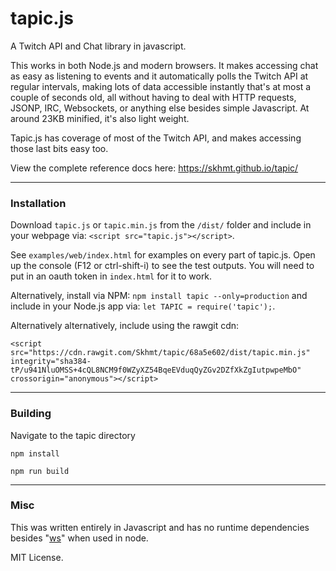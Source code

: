 # tapic.js
A Twitch API and Chat library in javascript.

This works in both Node.js and modern browsers. It makes accessing chat as easy as listening to events and it automatically polls the Twitch API 
at regular intervals, making lots of data accessible instantly that's at most a couple of seconds old, all without having to deal with 
HTTP requests, JSONP, IRC, Websockets, or anything else besides simple Javascript. At around 23KB minified, it's also light weight. 

Tapic.js has coverage of most of the Twitch API, and makes accessing those last bits easy too.

View the complete reference docs here: https://skhmt.github.io/tapic/

---

### Installation

Download `tapic.js` or `tapic.min.js` from the `/dist/` folder and include in your webpage via: `<script src="tapic.js"></script>`.

See `examples/web/index.html` for examples on every part of tapic.js. Open up the console (F12 or ctrl-shift-i) to see the test outputs.
You will need to put in an oauth token in `index.html` for it to work.

Alternatively, install via NPM: `npm install tapic --only=production` and include in your Node.js app via: `let TAPIC = require('tapic');`.

Alternatively alternatively, include using the rawgit cdn:

```
<script src="https://cdn.rawgit.com/Skhmt/tapic/68a5e602/dist/tapic.min.js" integrity="sha384-tP/u941NluOMSS+4cQL8NCM9f0WZyXZ54BqeEVduqQyZGv2DZfXkZgIutpwpeMbO" crossorigin="anonymous"></script>
```

---

### Building

Navigate to the tapic directory

`npm install`

`npm run build`

---

### Misc

This was written entirely in Javascript and has no runtime dependencies besides "[ws](https://www.npmjs.com/package/ws)" when used in node.

MIT License.
